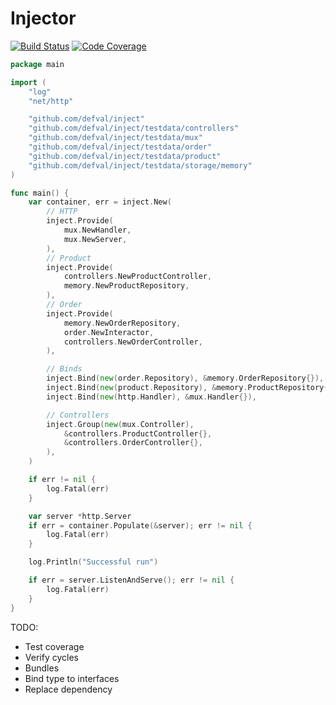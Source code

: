 # Injector
[![Build Status](https://img.shields.io/travis/defval/inject.svg?style=for-the-badge&logo=travis)](https://travis-ci.org/defval/inject)
[![Code Coverage](https://img.shields.io/codecov/c/github/defval/inject.svg?style=for-the-badge&logo=codecov)](https://codecov.io/gh/defval/inject)

```go
package main

import (
	"log"
	"net/http"

	"github.com/defval/inject"
	"github.com/defval/inject/testdata/controllers"
	"github.com/defval/inject/testdata/mux"
	"github.com/defval/inject/testdata/order"
	"github.com/defval/inject/testdata/product"
	"github.com/defval/inject/testdata/storage/memory"
)

func main() {
	var container, err = inject.New(
		// HTTP
		inject.Provide(
			mux.NewHandler,
			mux.NewServer,
		),
		// Product
		inject.Provide(
			controllers.NewProductController,
			memory.NewProductRepository,
		),
		// Order
		inject.Provide(
			memory.NewOrderRepository,
			order.NewInteractor,
			controllers.NewOrderController,
		),

		// Binds
		inject.Bind(new(order.Repository), &memory.OrderRepository{}),
		inject.Bind(new(product.Repository), &memory.ProductRepository{}),
		inject.Bind(new(http.Handler), &mux.Handler{}),

		// Controllers
		inject.Group(new(mux.Controller),
			&controllers.ProductController{},
			&controllers.OrderController{},
		),
	)

	if err != nil {
		log.Fatal(err)
	}

	var server *http.Server
	if err = container.Populate(&server); err != nil {
		log.Fatal(err)
	}

	log.Println("Successful run")

	if err = server.ListenAndServe(); err != nil {
		log.Fatal(err)
	}
}

```

TODO:
- Test coverage
- Verify cycles
- Bundles
- Bind type to interfaces
- Replace dependency
